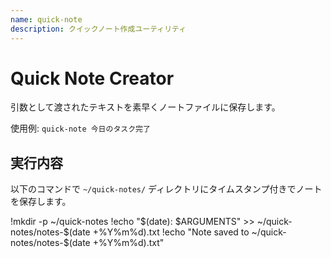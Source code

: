 ```yaml
---
name: quick-note
description: クイックノート作成ユーティリティ
---
```


# Quick Note Creator

引数として渡されたテキストを素早くノートファイルに保存します。

使用例: `quick-note 今日のタスク完了`

## 実行内容

以下のコマンドで `~/quick-notes/` ディレクトリにタイムスタンプ付きでノートを保存します。

!mkdir -p ~/quick-notes
!echo "$(date): $ARGUMENTS" >> ~/quick-notes/notes-$(date +%Y%m%d).txt
!echo "Note saved to ~/quick-notes/notes-$(date +%Y%m%d).txt"
